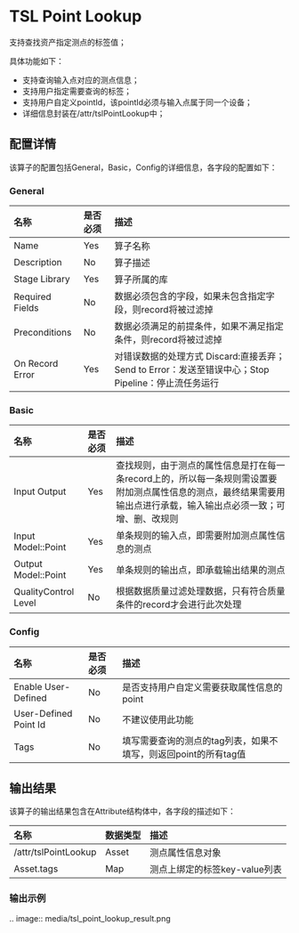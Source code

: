 # TSL Point Lookup

支持查找资产指定测点的标签值；

具体功能如下：
- 支持查询输入点对应的测点信息；
- 支持用户指定需要查询的标签；
- 支持用户自定义pointId，该pointId必须与输入点属于同一个设备；
- 详细信息封装在/attr/tslPointLookup中；

## 配置详情

该算子的配置包括General，Basic，Config的详细信息，各字段的配置如下：

### General
| 名称            | 是否必须 | 描述                                                                                                 |
|:----------------|:---------|:-----------------------------------------------------------------------------------------------------|
| Name            | Yes      | 算子名称                                                                                             |
| Description     | No       | 算子描述                                                                                             |
| Stage Library   | Yes      | 算子所属的库                                                                                         |
| Required Fields | No       | 数据必须包含的字段，如果未包含指定字段，则record将被过滤掉                                           |
| Preconditions   | No       | 数据必须满足的前提条件，如果不满足指定条件，则record将被过滤掉                                       |
| On Record Error | Yes      | 对错误数据的处理方式  Discard:直接丢弃；Send to Error：发送至错误中心；Stop Pipeline：停止流任务运行 |

### Basic

| 名称                 | 是否必须 | 描述                                                                                                                                                                 |
|:---------------------|:---------|:---------------------------------------------------------------------------------------------------------------------------------------------------------------------|
| Input Output         | Yes      | 查找规则，由于测点的属性信息是打在每一条record上的，所以每一条规则需设置要附加测点属性信息的测点，最终结果需要用输出点进行承载，输入输出点必须一致；可增、删、改规则 |
| Input Model::Point   | Yes      | 单条规则的输入点，即需要附加测点属性信息的测点                                                                                                                       |
| Output Model::Point  | Yes      | 单条规则的输出点，即承载输出结果的测点                                                                                                                               |
| QualityControl Level | No       | 根据数据质量过滤处理数据，只有符合质量条件的record才会进行此次处理                                                                                                   |

### Config

| 名称               | 是否必须 | 描述                                                     |
| :----------------- | :------- | :------------------------------------------------------- |
|Enable User-Defined   | No      | 是否支持用户自定义需要获取属性信息的point|
| User-Defined Point Id  | No |不建议使用此功能|
| Tags  | No |填写需要查询的测点的tag列表，如果不填写，则返回point的所有tag值|

## 输出结果

该算子的输出结果包含在Attribute结构体中，各字段的描述如下：

| 名称                 | 数据类型 | 描述                          |
|:---------------------|:---------|:------------------------------|
| /attr/tslPointLookup | Asset    | 测点属性信息对象              |
| Asset.tags           | Map      | 测点上绑定的标签key-value列表 |


### 输出示例

.. image:: media/tsl_point_lookup_result.png

<!--end-->
